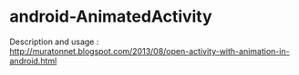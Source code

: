 android-AnimatedActivity
========================

Description and usage :
<br/>
http://muratonnet.blogspot.com/2013/08/open-activity-with-animation-in-android.html
